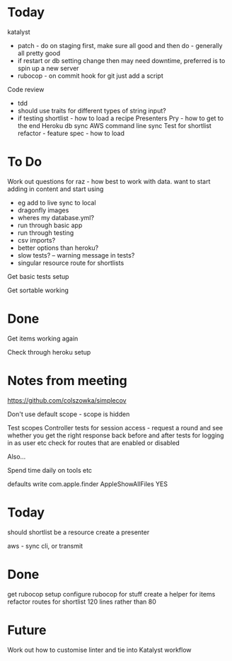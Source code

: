# Today

katalyst
- patch - do on staging first, make sure all good and then do - generally all pretty good
- if restart or db setting change then may need downtime, preferred is to spin up a new server
- rubocop - on commit hook for git just add a script


Code review
- tdd
- should use traits for different types of string input?
- if testing shortlist - how to load a recipe
Presenters
Pry - how to get to the end
Heroku db sync
AWS command line sync
Test for shortlist refactor - feature spec - how to load

# To Do

Work out questions for raz
- how best to work with data. want to start adding in content and start using
- eg add to live sync to local
- dragonfly images
- wheres my database.yml?
- run through basic app
- run through testing
- csv imports?
- better options than heroku?
- slow tests?
– warning message in tests?
- singular resource route for shortlists

Get basic tests setup

Get sortable working

# Done

Get items working again

Check through heroku setup

# Notes from meeting

https://github.com/colszowka/simplecov

Don't use default scope - scope is hidden

Test scopes
Controller tests for session access - request a round and see whether you get the right response back
before and after tests for logging in as user etc
check for routes that are enabled or disabled

Also...

Spend time daily on tools etc

defaults write com.apple.finder AppleShowAllFiles YES


# Today

should shortlist be a resource
create a presenter


aws - sync cli, or transmit

# Done

get rubocop setup
configure rubocop for stuff
create a helper for items
refactor routes for shortlist
120 lines rather than 80


# Future

Work out how to customise linter and tie into Katalyst workflow
